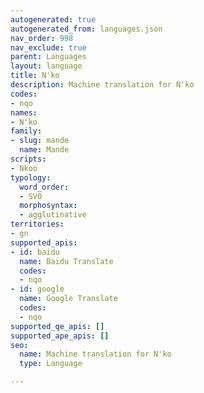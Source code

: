 ```yaml
---
autogenerated: true
autogenerated_from: languages.json
nav_order: 998
nav_exclude: true
parent: Languages
layout: language
title: N'ko
description: Machine translation for N'ko
codes:
- nqo
names:
- N'ko
family:
- slug: mande
  name: Mande
scripts:
- Nkoo
typology:
  word_order:
  - SVO
  morphosyntax:
  - agglutinative
territories:
- gn
supported_apis:
- id: baidu
  name: Baidu Translate
  codes:
  - nqo
- id: google
  name: Google Translate
  codes:
  - nqo
supported_qe_apis: []
supported_ape_apis: []
seo:
  name: Machine translation for N'ko
  type: Language

---
```


